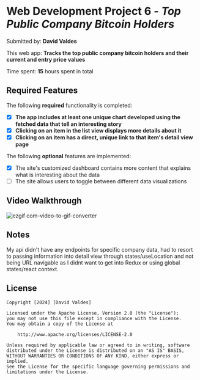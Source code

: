 # Web Development Project 6 - *Top Public Company Bitcoin Holders*

Submitted by: **David Valdes**

This web app: **Tracks the top public company bitcoin holders and their current and entry price values**

Time spent: **15** hours spent in total

## Required Features

The following **required** functionality is completed:

- [X] **The app includes at least one unique chart developed using the fetched data that tell an interesting story**
- [X] **Clicking on an item in the list view displays more details about it**
- [X] **Clicking on an item has a direct, unique link to that item's detail view page**

The following **optional** features are implemented:

- [X] The site's customized dashboard contains more content that explains what is interesting about the data
- [ ] The site allows users to toggle between different data visualizations

## Video Walkthrough

![ezgif com-video-to-gif-converter](https://github.com/DavidEValdes/top-bitcoin-holders/assets/36570117/741851f5-4c4a-4803-941c-bfe4026f57b6)


## Notes

My api didn't have any endpoints for specific company data, had to resort to passing information into detail view through states/useLocation and not being URL navigable as I didnt want to get into Redux or using global states/react context.

## License

    Copyright [2024] [David Valdes]

    Licensed under the Apache License, Version 2.0 (the "License");
    you may not use this file except in compliance with the License.
    You may obtain a copy of the License at

        http://www.apache.org/licenses/LICENSE-2.0

    Unless required by applicable law or agreed to in writing, software
    distributed under the License is distributed on an "AS IS" BASIS,
    WITHOUT WARRANTIES OR CONDITIONS OF ANY KIND, either express or implied.
    See the License for the specific language governing permissions and
    limitations under the License.
